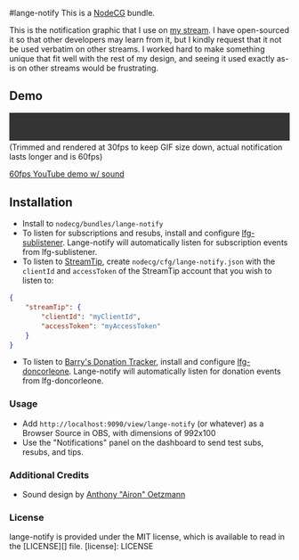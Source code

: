 #lange-notify
This is a [NodeCG](http://github.com/nodecg/nodecg) bundle.

This is the notification graphic that I use on [my stream](http://twitch.tv/langeh).
I have open-sourced it so that other developers may learn from it, but I kindly request that it not be used verbatim
on other streams. I worked hard to make something unique that fit well with the rest of my design, and seeing it used
exactly as-is on other streams would be frustrating.

## Demo
<img src="sample.gif?raw=true"/>
(Trimmed and rendered at 30fps to keep GIF size down, actual notification lasts longer and is 60fps)

[60fps YouTube demo w/ sound](https://www.youtube.com/watch?v=yMC4vuoset8)

## Installation
- Install to `nodecg/bundles/lange-notify`
- To listen for subscriptions and resubs, install and configure [lfg-sublistener](https://github.com/SupportClass/lfg-sublistener).
Lange-notify will automatically listen for subscription events from lfg-sublistener.
- To listen to [StreamTip](https://streamtip.com), create `nodecg/cfg/lange-notify.json` with the `clientId` and `accessToken` of the 
StreamTip account that you wish to listen to:
```json
{
    "streamTip": {
        "clientId": "myClientId",
        "accessToken": "myAccessToken"
    }
}
```
- To listen to [Barry's Donation Tracker](http://don.barrycarlyon.co.uk/), install and configure [lfg-doncorleone](https://github.com/SupportClass/lfg-doncorleone).
Lange-notify will automatically listen for donation events from lfg-doncorleone.

### Usage
- Add `http://localhost:9090/view/lange-notify` (or whatever) as a Browser Source in OBS, with dimensions of 992x100
- Use the "Notifications" panel on the dashboard to send test subs, resubs, and tips.

### Additional Credits
- Sound design by [Anthony "Airon" Oetzmann](http://aironaudio.weebly.com/) 

### License
lange-notify is provided under the MIT license, which is available to read in the [LICENSE][] file.
[license]: LICENSE
